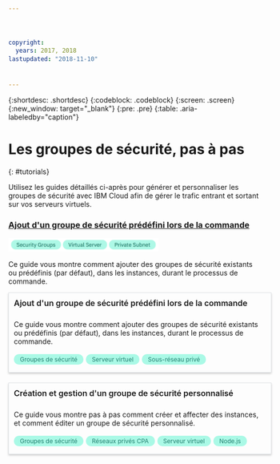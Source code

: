 ```yaml
---



copyright:
  years: 2017, 2018
lastupdated: "2018-11-10"


---
```


{:shortdesc: .shortdesc}
{:codeblock: .codeblock}
{:screen: .screen}
{:new_window: target="_blank"}
{:pre: .pre}
{:table: .aria-labeledby="caption"}

# Les groupes de sécurité, pas à pas
{: #tutorials}

Utilisez les guides détaillés ci-après pour générer et personnaliser les groupes de sécurité avec IBM Cloud afin de gérer le trafic entrant et sortant sur vos serveurs virtuels. 

### [Ajout d'un groupe de sécurité prédéfini lors de la commande](add-existing-sg.html)
<img src="images/tutorial-reqs.png" alt="dessin" style="width: 300px;"/>

Ce guide vous montre comment ajouter des groupes de sécurité existants ou prédéfinis (par défaut), dans les instances, durant le processus de commande.


<style>
    .solutionBox {
        margin: 0 10px 20px 0 !important;
        padding: 10px !important;
        width: 100% !important;
        border: 1px #dfe3e6 solid !important;
        box-shadow: 0px 2px 4px 0px rgba(0,0,0,0.2) !important;
    }
    .solutionBoxContainer {
    }
    .solutionBoxTitle {
      margin: 0rem !important;
      font-size: 16px !important;
      margin-bottom: 10px !important;
      font-weight: 600 !important;
    }
    .tag-filter.category {
        background: #aaf9e6 !important;
        color: #238070 !important;
    }
    .tag-filter {
        padding: 3px 12px !important;
        font-size: 12px !important;
        margin-right: 1px !important;
        border-radius: 10px !important;
        white-space: nowrap !important;
        line-height: 1.8rem !important;
    }
    .solutionBoxDescription {
        display:flex !important;
        flex-wrap: wrap !important;
    }
   .solutionBoxTitle a {
      text-decoration-line:none !important;
    }
    .descriptionContainer {
        flex-grow: 1 !important;
        width: 200px !important;
    }
    .architectureDiagramContainer {
        width: 300px !important;
        padding: 0 10px !important;
    }
    .architectureDiagram {
        max-height: 200px !important;
        padding: 5px !important;
    }
</style>

<div class = "solutionBox">
        <h3 id="scalable-webapp-kubernetes.html" class="solutionBoxTitle">
            <a href = "add-existing-sg.html">Ajout d'un groupe de sécurité prédéfini lors de la commande</a>
        </h3>
        <div class="solutionBoxDescription">
            <div class="descriptionContainer">
                <p>Ce guide vous montre comment ajouter des groupes de sécurité existants ou prédéfinis (par défaut), dans les instances, durant le processus de commande.</p>
                    <span class="tag-filter category">Groupes de sécurité</span>
                    <span class="tag-filter category">Serveur virtuel</span>
                    <span class="tag-filter category">Sous-réseau privé</span>
    </div>
  </div>
  </div>

<div class = "solutionBoxContainer">
    <div class = "solutionBox">
        <h3 id="custom-security-group.html" class="solutionBoxTitle">
            <a href = "custom-security-group.html">Création et gestion d'un groupe de sécurité personnalisé</a>
        </h3>
        <div class="solutionBoxDescription">
            <div class="descriptionContainer">
                <p>Ce guide vous montre pas à pas comment créer et affecter des instances, et comment éditer un groupe de sécurité personnalisé.</p>
                 <span class="tag-filter category">Groupes de sécurité</span>
                 <span class="tag-filter category">Réseaux privés CPA</span>
                 <span class="tag-filter category">Serveur virtuel</span>
                 <span class="tag-filter category">Node.js</span>
    </div>
 </div>
 </div>
    </div>
